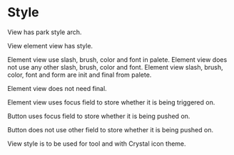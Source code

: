 # Style

View has park style arch.

View element view has style.

Element view use slash, brush, color and font in palete.
Element view does not use any other slash, brush, color and font.
Element view slash, brush, color, font and form are init and final from palete.

Element view does not need final.

Element view uses focus field to store
whether it is being triggered on.

Button uses focus field to store whether 
it is being pushed on.

Button does not use other field to store whether 
it is being pushed on.

View style is to be used for tool and with Crystal icon theme.